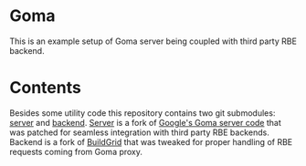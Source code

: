 # Goma

This is an example setup of Goma server being coupled with third party RBE backend.

# Contents

Besides some utility code this repository contains two git submodules: [server](https://github.com/operasoftware/goma-server) and [backend](https://github.com/operasoftware/goma-backend). [Server](https://github.com/operasoftware/goma-server) is a fork of [Google's Goma server code](https://chromium.googlesource.com/infra/goma/server/) that was patched for seamless integration with third party RBE backends. Backend is a fork of [BuildGrid](https://gitlab.com/BuildGrid/buildgrid) that was tweaked for proper handling of RBE requests coming from Goma proxy.
